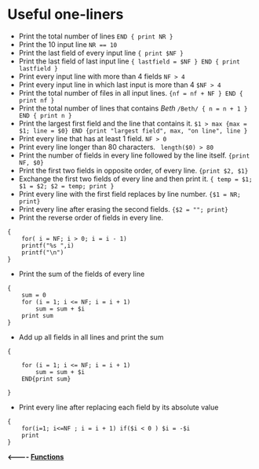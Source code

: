 Useful one-liners
=================

* Print the total number of lines ` END { print NR } `
* Print the 10 input line ` NR == 10 `
* Print the last field of every input line ` { print $NF } `
* Print the last field of last input line ` { lastfield = $NF } END { print lastfield } `
* Print every input line with more than 4 fields ` NF > 4 `
* Print every input line in which last input is more than 4 ` $NF > 4 `
* Print the total number of files in all input lines. ` {nf = nf + NF } END { print nf } `
* Print the total number of lines that contains *Beth* ` /Beth/ { n = n + 1 } END { print n } `
* Print the largest first field and the line that contains it. `$1 > max {max = $1; line = $0} END {print "largest field", max, "on line", line }`
* Print every line that has at least 1 field. ` NF > 0 `
* Print every line longer than 80 characters. ` length($0) > 80`
* Print the number of fields in every line followed by the line itself.  `{print NF, $0}`
* Print the first two fields in opposite order, of every line. `{print $2, $1}`
* Exchange the first two fields of every line and then print it. `{ temp = $1; $1 = $2; $2 = temp; print }`
* Print every line with the first field replaces by line number. `{$1 = NR; print}`
* Print every line after erasing the second fields. `{$2 = ""; print}`
* Print the reverse order of fields in every line.

```
{
    for( i = NF; i > 0; i = i - 1) 
    printf("%s ",i)
    printf("\n") 
}

```

* Print the sum of the fields of every line

```
{
    sum = 0
    for (i = 1; i <= NF; i = i + 1)
        sum = sum + $i
    print sum
}
```

* Add up all fields in all lines and print the sum

```
{
    
    for (i = 1; i <= NF; i = i + 1)
        sum = sum + $i
    END{print sum}
        
}
```

* Print every line after replacing each field by its absolute value

```
{
    for(i=1; i<=NF ; i = i + 1) if($i < 0 ) $i = -$i
    print   
}
```

**<---- [Functions](awk4.md)**
